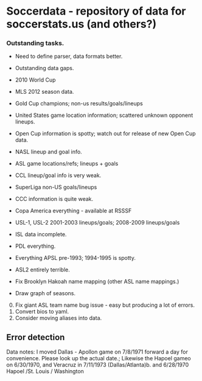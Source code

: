# Soccerdata - repository of data for soccerstats.us (and others?)


### Outstanding tasks.

* Need to define parser, data formats better.

* Outstanding data gaps.

* 2010 World Cup
* MLS 2012 season data.
* Gold Cup champions; non-us results/goals/lineups
* United States game location information; scattered unknown opponent lineups.
* Open Cup information is spotty; watch out for release of new Open Cup data.
* NASL lineup and goal info.
* ASL game locations/refs; lineups + goals
* CCL lineup/goal info is very weak.
* SuperLiga non-US goals/lineups
* CCC information is quite weak.
* Copa America everything - available at RSSSF
* USL-1, USL-2 2001-2003 lineups/goals; 2008-2009 lineups/goals
* ISL data incomplete.
* PDL everything.
* Everything APSL pre-1993; 1994-1995 is spotty.
* ASL2 entirely terrible.

* Fix Brooklyn Hakoah name mapping (other ASL name mappings.)
* Draw graph of seasons.

0. Fix giant ASL team name bug issue - easy but producing a lot of errors.
1. Convert bios to yaml.
2. Consider moving aliases into data.

## Error detection


Data notes:
I moved Dallas - Apollon game on 7/8/1971 forward a day for convenience. Please look up the actual date.; Likewise the Hapoel gameo on 6/30/1970, and Veracruz in 7/11/1973 (Dallas/Atlanta)b. and 6/28/1970 Hapoel /St. Louis / Washington

